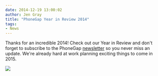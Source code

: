 ```yaml
---
date: 2014-12-19 13:00:02
author: Jen Gray
title: "PhoneGap Year in Review 2014"
tags:
- News
---
```


Thanks for an incredible 2014! Check out our Year in Review and don't forget to subscribe to the PhoneGap [newsletter](http://phonegap.com/community/newsletter/) so you never miss an update. We're already hard at work planning exciting things to come in 2015.

![](/blog/uploads/2014-12/phonegap_year_in_review_2014_v3.png)


